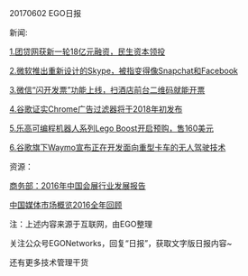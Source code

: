 20170602 EGO日报

新闻:

[1.团贷网获新一轮18亿元融资，民生资本领投](http://tech.sina.com.cn/i/2017-06-01/doc-ifyfuzny1980107.shtml)

[2.微软推出重新设计的Skype，被指变得像Snapchat和Facebook](http://36kr.com/p/5078110.html)

[3.微信“闪开发票”功能上线，扫酒店前台二维码就能开票](http://www.cnbeta.com/articles/soft/618257.htm)

[4.谷歌证实Chrome广告过滤器将于2018年初发布](http://www.techweb.com.cn/world/2017-06-02/2530755.shtml)

[5.乐高可编程机器人系列Lego Boost开启预购，售160美元](https://news.cnblogs.com/n/570720/)

[6.谷歌旗下Waymo宣布正在开发面向重型卡车的无人驾驶技术](http://36kr.com/p/5078256.html?ktm_source=feed)

资源：

[商务部：2016年中国会展行业发展报告](http://www.199it.com/archives/597458.html)

[中国媒体市场概览2016全年回顾](http://www.199it.com/archives/597531.html)

注：上述内容来源于互联网，由EGO整理

关注公众号EGONetworks，回复“日报”，获取文字版日报内容~

还有更多技术管理干货
